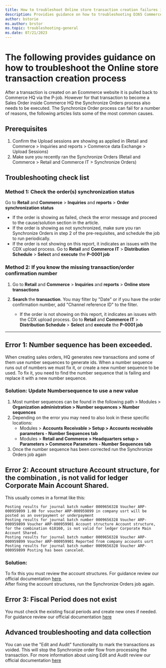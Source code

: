 ```yaml
---
title: How to troubleshoot Online store transaction creation failures in HQ
description: Providies guidance on how to troubleshooting D365 Commerce Online store transaction creation failures. 
author: bstorie
ms.author: brstor
ms.topic: troubleshooting-general 
ms.date: 07/21/2023
---
```

# The following provides guidance on how to troubleshoot the Online store transaction creation process

After a transaction is created on an Ecommerce website it is pulled back to Commerce HQ via the P-job.  However for that transaction to become a Sales Order inside Commerce HQ the Synchronize Orders process also needs to be executed. The Synchronize Order process can fail for a number of reasons, the following articles lists some of the most common causes.   


## Prerequisites
1) Confirm the Upload sessions are showing as applied in (Retail and Commerce > Inquiries and reports > Commerce data Exchange > Upload Sessions)
2) Make sure you recently ran the Synchronize Orders (Retail and Commerce > Retail and Commerce IT > Synchronize Orders) 

## Troubleshooting check list

### Method 1: Check the order(s) synchronization status
Go to **Retail** and **Commerce** > **Inquiries** and **reports** > **Order synchronization status**

  - If the order is showing as failed, check the error message and proceed to the cause/solution section in the article. 
  - If the order is showing as not synchronized, make sure you ran Synchronize Orders in step 2 of the pre-requisites, and schedule the job to run periodically. 
  - If the order is not showing on this report, it indicates an issues with the CDX upload process.  Go to **Retail** and **Commerce IT** > **Distribution Schedule** > **Select** and **execute** the **P-0001 job**

### Method 2: If you know the missing transaction/order confirmation number
  1. Go to **Retail** and **Commerce** > **Inquiries** and **reports** > **Online store transactions** 
  1. **Search** the **transaction**. You may filter by "Date" or if you have the order confirmation number, add "Channel reference ID" to the filter.

     - If the order is not showing on this report, it indicates an issues with the CDX upload process.  Go to **Retail** and **Commerce IT** > **Distribution Schedule** > **Select** and **execute** the **P-0001 job**

------------------------------------------------------------------------

## Error 1: Number sequence <number sequence name> has been exceeded.
When creating sales orders, HQ generates new transactions and some of them use number sequences to generate ids.
When a number sequence runs out of numbers we must fix it, or create a new number sequence to be used.
To fix it, you need to find the number sequence that is failing and replace it with a new number sequence.

### Solution: Update Numbersequence to use a new value
1. Most number sequences can be found in the following path > Modules > **Organization administration > Number sequences > Number sequences**
2. Depending on the error you may need to also look in these specific locations:
    - Modules > **Accounts Receivable > Setup > Accounts receivable parameters -  Number Sequences tab**
    - Modules > **Retail and Commerce > Headquarters setup > Parameters > Commerce Parameters  - Number Sequences tab**
3. Once the number sequence has been corrected run the Synchronize Orders job again 


## Error 2: Account structure Account structure, for the combination <combination number>, is not valid for ledger Corporate Main Account Shared.
This usually comes in a format like this:
```
Posting results for journal batch number 0009656328 Voucher ARP-000959899 1.00 for voucher ARP-000959899 in company usrt will be posted as an overpayment or underpayment
Posting results for journal batch number 0009656328 Voucher ARP-000959899 Voucher ARP-000959901 Account structure Account structure, for the combination 618160, is not valid for ledger Corporate Main Account Shared.
Posting results for journal batch number 0009656328 Voucher ARP-000959899 Voucher ARP-000959901 Reported from company accounts usrt
Posting results for journal batch number 0009656328 Voucher ARP-000959899 Posting has been canceled.
```

### Solution:  
To fix this you must review the account structures. For guidance review our official documentation [here](https://docs.microsoft.com/en-us/dynamics365/finance/general-ledger/configure-account-structures).  
After fixing the account structures, run the Synchronize Orders job again. 

## Error 3: Fiscal Period does not exist
You must check the existing fiscal periods and create new ones if needed. For guidance review our official documentation [here](https://learn.microsoft.com/en-us/dynamics365/finance/budgeting/fiscal-calendars-fiscal-years-periods)



## Advanced troubleshooting and data collection
You can use the "Edit and Audit" functionality to mark the transactions as voided.  This will stop the Synchronize order flow from processing the transaction. For more information about using Edit and Audit review our official documentation [here](https://learn.microsoft.com/en-us/dynamics365/commerce/edit-order-trans)
